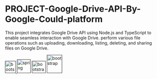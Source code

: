 # PROJECT-Google-Drive-API-By-Google-Could-platform

This project integrates Google Drive API using Node.js and TypeScript to enable seamless interaction with Google Drive. perform various file operations such as uploading, downloading, listing, deleting, and sharing files on Google Drive.

  <a href="" target="_blank" rel="noreferrer"> <img src="https://static-00.iconduck.com/assets.00/node-js-icon-227x256-913nazt0.png" alt="bootstrap" width="35" height="40"/> </a>
  <a href="" target="_blank" rel="noreferrer"><img src="https://i.pinimg.com/474x/8b/96/3e/8b963e98c2bbfd1fadc921d1af7403f0.jpg" alt="spring" width="45" height="45" /></a>
  <a href="" target="_blank" rel="noreferrer"> <img src="https://static.vecteezy.com/system/resources/previews/012/871/368/non_2x/google-drive-icon-google-product-illustration-free-png.png" alt="bootstrap" width="45" height="40" /></a>
  <a href="" target="_blank" rel="noreferrer"> <img src="https://i.pinimg.com/474x/9c/6b/f5/9c6bf5d491b76a4ebbc084243e489bfa.jpg" alt="bootstrap" width="50" height="60" /></a>

 
